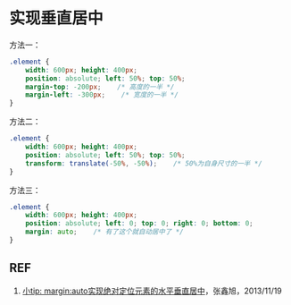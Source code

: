 # 实现垂直居中

方法一：

```css
.element {
    width: 600px; height: 400px;
    position: absolute; left: 50%; top: 50%;
    margin-top: -200px;    /* 高度的一半 */
    margin-left: -300px;    /* 宽度的一半 */
}
```

方法二：

```css
.element {
    width: 600px; height: 400px;
    position: absolute; left: 50%; top: 50%;
    transform: translate(-50%, -50%);    /* 50%为自身尺寸的一半 */
}
```

方法三：

```css
.element {
    width: 600px; height: 400px;
    position: absolute; left: 0; top: 0; right: 0; bottom: 0;
    margin: auto;    /* 有了这个就自动居中了 */
}
```

## REF

1. [小tip: margin:auto实现绝对定位元素的水平垂直居中][1]，张鑫旭，2013/11/19

[1]: https://www.zhangxinxu.com/wordpress/2013/11/margin-auto-absolute-%e7%bb%9d%e5%af%b9%e5%ae%9a%e4%bd%8d-%e6%b0%b4%e5%b9%b3%e5%9e%82%e7%9b%b4%e5%b1%85%e4%b8%ad/ "小tip: margin:auto实现绝对定位元素的水平垂直居中"
